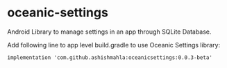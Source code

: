# oceanic-settings
Android Library to manage settings in an app through SQLite Database.

Add following line to app level build.gradle to use Oceanic Settings library:

    implementation 'com.github.ashishmahla:oceanicsettings:0.0.3-beta'
